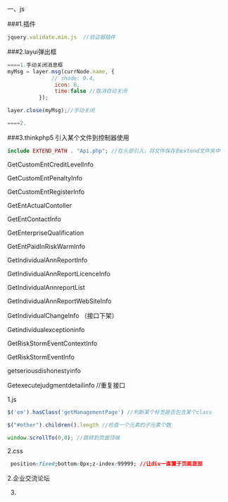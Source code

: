 一、js

###1.插件

```javascript
jquery.validate.min.js  //验证器插件
```

###2.layui弹出框

``` js
====1.手动关闭消息框 
myMsg = layer.msg(currNode.name, {
              // shade: 0.4,
               icon: 6,
               time:false //取消自动关闭
          });

layer.close(myMsg);//手动关闭

====2.
```

###3.thinkphp5 引入某个文件到控制器使用

```php
include EXTEND_PATH . "Api.php"; //在头部引入，将文件保存到extend文件夹中
```



GetCustomEntCreditLevelInfo

GetCustomEntPenaltyInfo

GetCustomEntRegisterInfo

GetEntActualContoller

GetEntContactInfo

GetEnterpriseQualification

GetEntPaidInRiskWarmInfo

GetIndividualAnnReportInfo

GetIndividualAnnReportLicenceInfo

GetIndividualAnnreportList

GetIndividualAnnReportWebSiteInfo

GetIndividualChangeInfo （接口下架）

Getindividualexceptioninfo

GetRiskStormEventContextInfo

GetRiskStormEventInfo

getseriousdishonestyinfo









Getexecutejudgmentdetailinfo //重复接口





1.js

```javascript
$('em').hasClass('getManagementPage') //判断某个标签是否包含某个class
```

```js
$("#other").children().length //检查一个元素的子元素个数
```

```javascript
window.scrollTo(0,0); //跳转到页面顶端
```

2.css

```css
 position:fixed;bottom:0px;z-index:99999; //让div一直置于页面底部
```

2.企业交流论坛

3.

